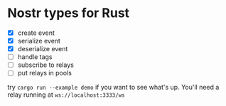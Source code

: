 # Nostr types for Rust

- [x] create event 
- [x] serialize event
- [x] deserialize event
- [ ] handle tags
- [ ] subscribe to relays
- [ ] put relays in pools

try `cargo run --example demo` if you want to see what's up. You'll need a relay running at `ws://localhost:3333/ws`
